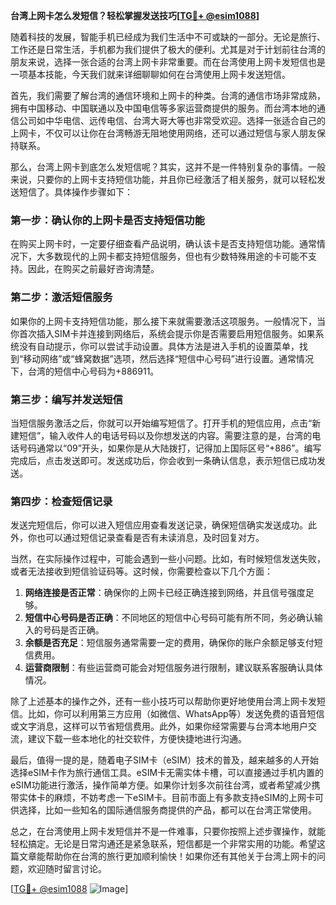 **台湾上网卡怎么发短信？轻松掌握发送技巧[[TG💪+ @esim1088](https://t.me/s/esim1088)]**

随着科技的发展，智能手机已经成为我们生活中不可或缺的一部分。无论是旅行、工作还是日常生活，手机都为我们提供了极大的便利。尤其是对于计划前往台湾的朋友来说，选择一张合适的台湾上网卡非常重要。而在台湾使用上网卡发短信也是一项基本技能，今天我们就来详细聊聊如何在台湾使用上网卡发送短信。

首先，我们需要了解台湾的通信环境和上网卡的种类。台湾的通信市场非常成熟，拥有中国移动、中国联通以及中国电信等多家运营商提供的服务。而台湾本地的通信公司如中华电信、远传电信、台湾大哥大等也非常受欢迎。选择一张适合自己的上网卡，不仅可以让你在台湾畅游无阻地使用网络，还可以通过短信与家人朋友保持联系。

那么，台湾上网卡到底怎么发短信呢？其实，这并不是一件特别复杂的事情。一般来说，只要你的上网卡支持短信功能，并且你已经激活了相关服务，就可以轻松发送短信了。具体操作步骤如下：

### **第一步：确认你的上网卡是否支持短信功能**
在购买上网卡时，一定要仔细查看产品说明，确认该卡是否支持短信功能。通常情况下，大多数现代的上网卡都支持短信服务，但也有少数特殊用途的卡可能不支持。因此，在购买之前最好咨询清楚。

### **第二步：激活短信服务**
如果你的上网卡支持短信功能，那么接下来就需要激活这项服务。一般情况下，当你首次插入SIM卡并连接到网络后，系统会提示你是否需要启用短信服务。如果系统没有自动提示，你可以尝试手动设置。具体方法是进入手机的设置菜单，找到“移动网络”或“蜂窝数据”选项，然后选择“短信中心号码”进行设置。通常情况下，台湾的短信中心号码为+886911。

### **第三步：编写并发送短信**
当短信服务激活之后，你就可以开始编写短信了。打开手机的短信应用，点击“新建短信”，输入收件人的电话号码以及你想发送的内容。需要注意的是，台湾的电话号码通常以“09”开头，如果你是从大陆拨打，记得加上国际区号“+886”。编写完成后，点击发送即可。发送成功后，你会收到一条确认信息，表示短信已成功发送。

### **第四步：检查短信记录**
发送完短信后，你可以进入短信应用查看发送记录，确保短信确实发送成功。此外，你也可以通过短信记录查看是否有未读消息，及时回复对方。

当然，在实际操作过程中，可能会遇到一些小问题。比如，有时候短信发送失败，或者无法接收到短信验证码等。这时候，你需要检查以下几个方面：

1. **网络连接是否正常**：确保你的上网卡已经正确连接到网络，并且信号强度足够。
2. **短信中心号码是否正确**：不同地区的短信中心号码可能有所不同，务必确认输入的号码是否正确。
3. **余额是否充足**：短信服务通常需要一定的费用，确保你的账户余额足够支付短信费用。
4. **运营商限制**：有些运营商可能会对短信服务进行限制，建议联系客服确认具体情况。

除了上述基本的操作之外，还有一些小技巧可以帮助你更好地使用台湾上网卡发短信。比如，你可以利用第三方应用（如微信、WhatsApp等）发送免费的语音短信或文字消息，这样可以节省短信费用。此外，如果你经常需要与台湾本地用户交流，建议下载一些本地化的社交软件，方便快捷地进行沟通。

最后，值得一提的是，随着电子SIM卡（eSIM）技术的普及，越来越多的人开始选择eSIM卡作为旅行通信工具。eSIM卡无需实体卡槽，可以直接通过手机内置的eSIM功能进行激活，操作简单方便。如果你计划多次前往台湾，或者希望减少携带实体卡的麻烦，不妨考虑一下eSIM卡。目前市面上有多款支持eSIM的上网卡可供选择，比如一些知名的国际通信服务商提供的产品，都可以在台湾正常使用。

总之，在台湾使用上网卡发短信并不是一件难事，只要你按照上述步骤操作，就能轻松搞定。无论是日常沟通还是紧急联系，短信都是一个非常实用的功能。希望这篇文章能帮助你在台湾的旅行更加顺利愉快！如果你还有其他关于台湾上网卡的问题，欢迎随时留言讨论。

[[TG💪+ @esim1088](https://t.me/s/esim1088) ![Image](https://i.postimg.cc/4NQfJmqS/Snipaste-2025-05-13-00-14-12.png)]